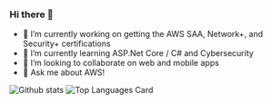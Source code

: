 ### Hi there 👋

- 🔭 I’m currently working on getting the AWS SAA, Network+, and Security+ certifications
- 🌱 I’m currently learning ASP.Net Core / C# and Cybersecurity
- 👯 I’m looking to collaborate on web and mobile apps
- 💬 Ask me about AWS!

![Github stats](https://github-readme-stats.vercel.app/api?username=tbacon20&theme=highcontrast&show_icons=true&count_private=true) ![Top Languages Card](https://github-readme-stats.vercel.app/api/top-langs/?username=tbacon20&layout=compact)
